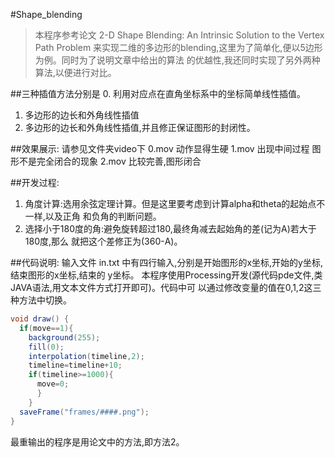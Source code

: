 #Shape_blending
>本程序参考论文 2-D Shape Blending: An Intrinsic Solution to the Vertex Path Problem
来实现二维的多边形的blending,这里为了简单化,便以5边形为例。同时为了说明文章中给出的算法 的优越性,我还同时实现了另外两种算法,以便进行对比。

##三种插值方法分别是
0. 利用对应点在直角坐标系中的坐标简单线性插值。
1. 多边形的边长和外角线性插值
2. 多边形的边长和外角线性插值,并且修正保证图形的封闭性。

##效果展示:
请参见文件夹video下
0.mov 动作显得生硬
1.mov 出现中间过程 图形不是完全闭合的现象 
2.mov 比较完善,图形闭合

##开发过程:
1. 角度计算:选用余弦定理计算。但是这里要考虑到计算alpha和theta的起始点不一样,以及正角 和负角的判断问题。
2. 选择小于180度的角:避免旋转超过180,最终角减去起始角的差(记为A)若大于180度,那么 就把这个差修正为(360-A)。

##代码说明:
输入文件 in.txt 中有四行输入,分别是开始图形的x坐标,开始的y坐标,结束图形的x坐标,结束的 y坐标。
本程序使用Processing开发(源代码pde文件,类JAVA语法,用文本文件方式打开即可)。代码中可 以通过修改变量的值在0,1,2这三种方法中切换。

```java
void draw() {
  if(move==1){ 
    background(255);
    fill(0); 
    interpolation(timeline,2); 
    timeline=timeline+10; 
    if(timeline>=1000){
      move=0; 
      }
    }
  saveFrame("frames/####.png"); 
}
```

最重输出的程序是用论文中的方法,即方法2。
